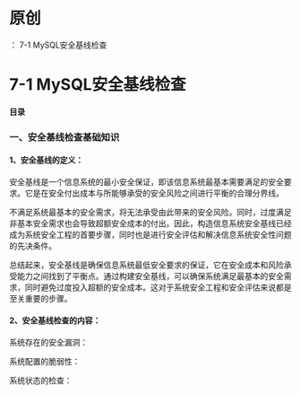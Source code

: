 # 原创
：  7-1 MySQL安全基线检查

# 7-1 MySQL安全基线检查

#### 目录

### 一、安全基线检查基础知识

#### 1、安全基线的定义：

安全基线是一个信息系统的最小安全保证，即该信息系统最基本需要满足的安全要求。它是在安全付出成本与所能够承受的安全风险之间进行平衡的合理分界线。

不满足系统最基本的安全需求，将无法承受由此带来的安全风险。同时，过度满足非基本安全需求也会导致超额安全成本的付出。因此，构造信息系统安全基线已经成为系统安全工程的首要步骤，同时也是进行安全评估和解决信息系统安全性问题的先决条件。

总结起来，安全基线是确保信息系统最低安全要求的保证，它在安全成本和风险承受能力之间找到了平衡点。通过构建安全基线，可以确保系统满足最基本的安全需求，同时避免过度投入超额的安全成本。这对于系统安全工程和安全评估来说都是至关重要的步骤。

#### 2、安全基线检查的内容：

系统存在的安全漏洞：

系统配置的脆弱性：

系统状态的检查：
